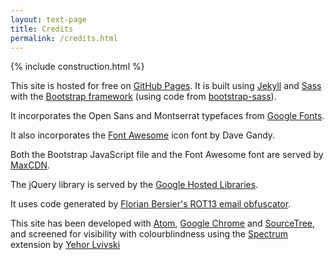 ```yaml
---
layout: text-page
title: Credits
permalink: /credits.html
---
```

{% include construction.html %}

This site is hosted for free on [GitHub Pages](http://pages.github.com/). It is built using [Jekyll](http://jekyllrb.com/) and
[Sass](http://sass-lang.com/) with the [Bootstrap framework](http://getbootstrap.com/) (using code from [bootstrap-sass](http://github.com/twbs/bootstrap-sass)).

It incorporates the Open Sans and Montserrat typefaces from [Google Fonts](http://www.google.com/fonts).

It also incorporates the [Font Awesome](http://fontawesome.io) icon font by Dave Gandy.

Both the Bootstrap JavaScript file and the Font Awesome font are served by [MaxCDN](http://www.bootstrapcdn.com/).

The jQuery library is served by the [Google Hosted Libraries](https://developers.google.com/speed/libraries/).

It uses code generated by
[Florian Bersier's ROT13 email obfuscator](http://rot13.florianbersier.com).

This site has been developed with [Atom](http://atom.io), [Google Chrome](http://www.google.com/chrome/) and [SourceTree](http://www.sourcetreeapp.com/), and screened for visibility with
colourblindness using the
[Spectrum](http://chrome.google.com/webstore/detail/spectrum/ofclemegkcmilinpcimpjkfhjfgmhieb)
extension by [Yehor Lvivski](http://lvivski.com/ )
